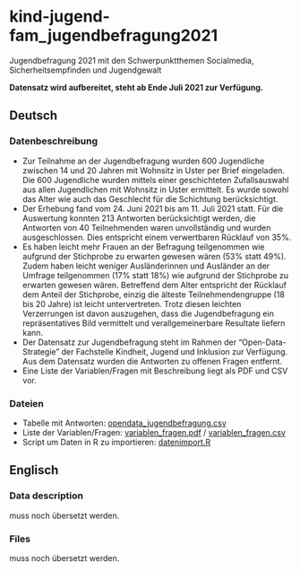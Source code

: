# kind-jugend-fam_jugendbefragung2021
Jugendbefragung 2021 mit den Schwerpunktthemen Socialmedia, Sicherheitsempfinden und Jugendgewalt

**Datensatz wird aufbereitet, steht ab Ende Juli 2021 zur Verfügung.**

## Deutsch
### Datenbeschreibung
* Zur Teilnahme an der Jugendbefragung wurden 600 Jugendliche zwischen 14 und 20 Jahren mit Wohnsitz in Uster per Brief eingeladen. Die 600 Jugendliche wurden mittels einer geschichteten Zufallsauswahl aus allen Jugendlichen mit Wohnsitz in Uster ermittelt. Es wurde sowohl das Alter wie auch das Geschlecht für die Schichtung berücksichtigt.
* Der Erhebung fand vom 24. Juni 2021 bis am 11. Juli 2021 statt. Für die Auswertung konnten 213 Antworten berücksichtigt werden, die Antworten von 40 Teilnehmenden waren unvollständig und wurden ausgeschlossen. Dies entspricht einem verwertbaren Rücklauf von 35%.
* Es haben leicht mehr Frauen an der Befragung teilgenommen wie aufgrund der Stichprobe zu erwarten gewesen wären (53% statt 49%). Zudem haben leicht weniger Ausländerinnen und Ausländer an der Umfrage teilgenommen (17% statt 18%) wie aufgrund der Stichprobe zu erwarten gewesen wären. Betreffend dem Alter entspricht der Rücklauf dem Anteil der Stichprobe, einzig die älteste Teilnehmendengruppe (18 bis 20 Jahre) ist leicht untervertreten. Trotz diesen leichten Verzerrungen ist davon auszugehen, dass die Jugendbefragung ein repräsentatives Bild vermittelt und verallgemeinerbare Resultate liefern kann.
* Der Datensatz zur Jugendbefragung steht im Rahmen der “Open-Data-Strategie” der Fachstelle Kindheit, Jugend und Inklusion zur Verfügung. Aus dem Datensatz wurden die Antworten zu offenen Fragen entfernt.
* Eine Liste der Variablen/Fragen mit Beschreibung liegt als PDF und CSV vor.

### Dateien
* Tabelle mit Antworten: [opendata_jugendbefragung.csv](https://github.com/GesellschaftStadtUster/kind-jugend-fam_jugendbefragung2021/blob/main/opendata_jugendbefragung.csv)
* Liste der Variablen/Fragen: [variablen_fragen.pdf](https://github.com/GesellschaftStadtUster/kind-jugend-fam_jugendbefragung2021/blob/main/variablen_fragen.pdf) / [variablen_fragen.csv](https://github.com/GesellschaftStadtUster/kind-jugend-fam_jugendbefragung2021/blob/main/variablen_fragen.csv)
* Script um Daten in R zu importieren: [datenimport.R](https://github.com/GesellschaftStadtUster/kind-jugend-fam_jugendbefragung2021/blob/main/datenimport.R)

## Englisch

### Data description
muss noch übersetzt werden.

### Files
muss noch übersetzt werden.
